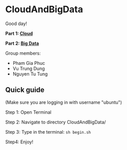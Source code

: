 # CloudAndBigData

Good day!

**Part 1: [Cloud](https://github.com/teabetab/CoursCloudN7)**

**Part 2: [Big Data](https://sd-160040.dedibox.fr/hagimont)**

Group members:
  - Pham Gia Phuc
  - Vu Trung Dung
  - Nguyen Tu Tung


## Quick guide
(Make sure you are logging in with username "ubuntu")

Step 1: Open Terminal

Step 2: Navigate to directory CloudAndBigData/

Step 3: Type in the terminal: `sh begin.sh`

Step4: Enjoy!

